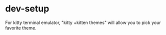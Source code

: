 # dev-setup

For kitty terminal emulator, "kitty +kitten themes" will allow you to pick your favorite theme.
